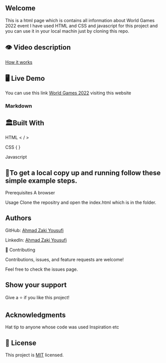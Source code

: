 ## Welcome 


This is a html page which is contains all information about World Games 2022 event I have used HTML and CSS and javascript for this project and you can use it in your local machin just by cloning this repo.

## 👁 Video  description
[How it works](https://www.loom.com/share/3cc4cc3bc8494798b7878b7cc2e5a09c)

## 🖥️ Live Demo
You can use this link [World Games 2022](https://zakiyousufi.github.io/Conference-page/) visiting this website
### Markdown

## 🏛Built With

HTML < / >

CSS {    }

Javascript

## 📎To get a local copy up and running follow these simple example steps.

Prerequisites
A browser

Usage
Clone the repositry and open the index.html which is in the folder.

## Authors

GitHub: [Ahmad Zaki Yousufi](https://github.com/zakiyousufi)

LinkedIn: [Ahmad Zaki Yousufi](https://www.linkedin.com/in/ahmadzaki-yousufi-055214217/)

🤝 Contributing

Contributions, issues, and feature requests are welcome!


Feel free to check the issues page.


## Show your support

Give a ⭐️ if you like this project!


## Acknowledgments
Hat tip to anyone whose code was used
Inspiration
etc

## 📝 License

This project is [MIT](./MIT.md) licensed.
